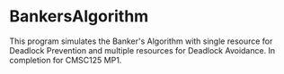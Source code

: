 # BankersAlgorithm
This program simulates the Banker's Algorithm with single resource for Deadlock Prevention and multiple resources for Deadlock Avoidance. In completion for CMSC125 MP1.

